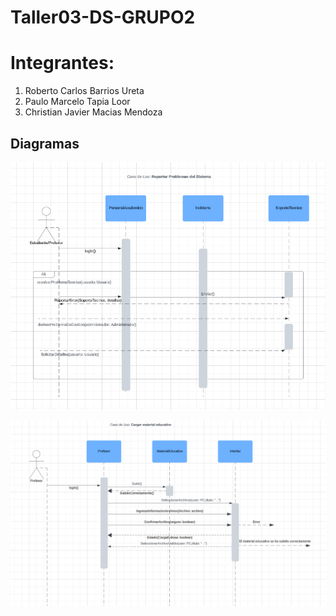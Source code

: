 # Taller03-DS-GRUPO2
# Integrantes:
1. Roberto Carlos Barrios Ureta
2. Paulo Marcelo Tapia Loor
3. Christian Javier Macias Mendoza

## Diagramas

![Diagrama 1](Diagramas/Reportar_problema_del_sistema.png)

![Diagrama 2](Diagramas/Cargar_Material_Educativo.png)
